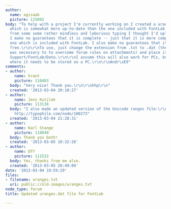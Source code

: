 ```yaml
---
author:
  name: agisaak
  picture: 115092
body: "To help with a project I'm currently working on I created a uranges.dat file
  which is somewhat more up-to-date than the one included with FontLab. To save others
  from some some rather mindless and laborious typing I thought I'd upload it here.
  I make no guarantees that it is complete -- just that it is more complete than the
  one which is included with FontLab. I also make no guarantees that it is 100% error
  free.\r\n\r\nTo use, just change the extension from .txt to .dat (the .txt sufffix
  was necessary to to overcome forum rules on attachments) and place it in ~Library/Application
  Support/FontLab/Data.\r\n\r\nI assume this will also work for PCs, but have no idea
  where it needs to be stored on a PC.\r\n\r\nAndr\xE9"
comments:
- author:
    name: hrant
    picture: 110403
  body: "Very nice! Thank you.\r\n\r\nhhp\r\n"
  created: '2013-03-04 20:10:27'
- author:
    name: Jens Kutilek
    picture: 113138
  body: "I also made an updated version of the Unicode ranges file:\r\n\r\nhttps://sourceforge.net/p/jkfonttools/code/6/tree/trunk/FontLab/Data/uranges.dat\r\n\r\nRelated:
    http://typophile.com/node/100273"
  created: '2013-03-04 21:28:31'
- author:
    name: Karl Stange
    picture: 118040
  body: Thank you both!
  created: '2013-03-05 10:32:28'
- author:
    name: DTY
    picture: 111532
  body: Yes, thanks from me also.
  created: '2013-03-05 20:49:09'
date: '2013-03-04 19:59:29'
files:
- filename: uranges.txt
  uri: public://old-images/uranges.txt
node_type: forum
title: Updated uranges.dat file for FontLab

---
```

